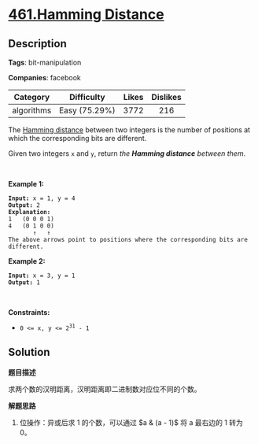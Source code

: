 # [461.Hamming Distance](https://leetcode.com/problems/hamming-distance/description/)

## Description

**Tags**: bit-manipulation

**Companies**: facebook

| Category | Difficulty | Likes | Dislikes |
| :------: | :--------: | :---: | :------: |
| algorithms | Easy (75.29%) | 3772 | 216 |

<p>The <a href="https://en.wikipedia.org/wiki/Hamming_distance" target="_blank">Hamming distance</a> between two integers is the number of positions at which the corresponding bits are different.</p>
<p>Given two integers <code>x</code> and <code>y</code>, return <em>the <strong>Hamming distance</strong> between them</em>.</p>
<p>&nbsp;</p>
<p><strong class="example">Example 1:</strong></p>
<pre><code><strong>Input:</strong> x = 1, y = 4
<strong>Output:</strong> 2
<strong>Explanation:</strong>
1   (0 0 0 1)
4   (0 1 0 0)
       &uarr;   &uarr;
The above arrows point to positions where the corresponding bits are different.</code></pre>
<p><strong class="example">Example 2:</strong></p>
<pre><code><strong>Input:</strong> x = 3, y = 1
<strong>Output:</strong> 1</code></pre>
<p>&nbsp;</p>
<p><strong>Constraints:</strong></p>
<ul>
  <li><code>0 &lt;=&nbsp;x, y &lt;= 2<sup>31</sup> - 1</code></li>
</ul>

## Solution

**题目描述**

求两个数的汉明距离，汉明距离即二进制数对应位不同的个数。

**解题思路**

1. 位操作：异或后求 1 的个数，可以通过 $a & (a - 1)$ 将 a 最右边的 1 转为 0。


